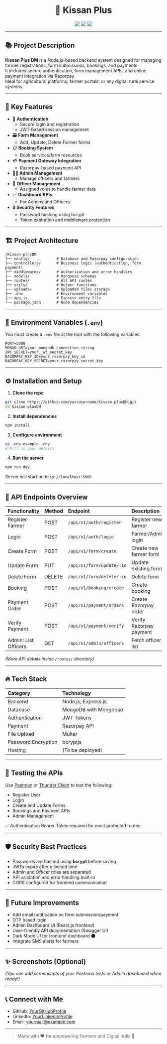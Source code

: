 <h1 align="center">
🌾 Kissan Plus
</h1>

<p align="center">
<img src="https://img.shields.io/badge/Backend-Node.js-black?style=for-the-badge&logo=node.js" />
<img src="https://img.shields.io/badge/Database-MongoDB-black?style=for-the-badge&logo=mongodb" />
<img src="https://img.shields.io/badge/Payment-Razorpay-black?style=for-the-badge&logo=razorpay" />
</p>

---

## 📚 Project Description

**Kissan Plus DM** is a Node.js-based backend system designed for managing farmer registrations, form submissions, bookings, and payments.  
It includes secure authentication, form management APIs, and online payment integration via Razorpay.  
Ideal for agricultural platforms, farmer portals, or any digital rural service systems.

---

## 🚀 Key Features

- 🌱 **Authentication**  
  - Secure login and registration
  - JWT-based session management
- 🗃️ **Form Management**  
  - Add, Update, Delete Farmer forms
- 📋 **Booking System**  
  - Book services/farm resources
- 💳 **Payment Gateway Integration**  
  - Razorpay-based payment API
- 👨‍💻 **Admin Management**  
  - Manage officers and farmers
- 👮 **Officer Management**  
  - Assigned roles to handle farmer data
- 📈 **Dashboard APIs**  
  - For Admins and Officers
- 🔒 **Security Features**  
  - Password hashing using bcrypt
  - Token expiration and middleware protection

---

## 🏗️ Project Architecture

```
/Kissan-plusDM
├── config/            # Database and Razorpay configuration
├── controllers/       # Business logic (authentication, form, payment)
├── middlewares/       # Authorization and error handlers
├── models/            # Mongoose schemas
├── routes/            # All API routes
├── utils/             # Helper functions
├── uploads/           # Uploaded files storage
├── .env               # Environment variables
├── app.js             # Express entry file
└── package.json       # Node dependencies
```

---

## 🔑 Environment Variables (`.env`)

You must create a `.env` file at the root with the following variables:

```env
PORT=5000
MONGO_URI=your_mongodb_connection_string
JWT_SECRET=your_jwt_secret_key
RAZORPAY_KEY_ID=your_razorpay_key_id
RAZORPAY_KEY_SECRET=your_razorpay_secret_key
```

---

## ⚙️ Installation and Setup

1. **Clone the repo**

```bash
git clone https://github.com/yourusername/Kissan-plusDM.git
cd Kissan-plusDM
```

2. **Install dependencies**

```bash
npm install
```

3. **Configure environment**

```bash
cp .env.example .env
# Fill in your details
```

4. **Run the server**

```bash
npm run dev
```

Server will start on `http://localhost:5000`

---

## 📖 API Endpoints Overview

| Functionality | Method | Endpoint | Description |
|:--------------|:-------|:---------|:------------|
| Register Farmer | POST | `/api/v1/auth/register` | Register new farmer |
| Login | POST | `/api/v1/auth/login` | Farmer/Admin login |
| Create Form | POST | `/api/v1/form/create` | Create new farmer form |
| Update Form | PUT | `/api/v1/form/update/:id` | Update existing form |
| Delete Form | DELETE | `/api/v1/form/delete/:id` | Delete form |
| Booking | POST | `/api/v1/booking/create` | Create booking |
| Payment Order | POST | `/api/v1/payment/orders` | Create Razorpay order |
| Verify Payment | POST | `/api/v1/payment/verify` | Verify Razorpay payment |
| Admin: List Officers | GET | `/api/v1/admin/officers` | Fetch officer list |

_(More API details inside `/routes/` directory)_

---

## 🔥 Tech Stack

| Category | Technology |
|:---------|:------------|
| Backend | Node.js, Express.js |
| Database | MongoDB with Mongoose |
| Authentication | JWT Tokens |
| Payment | Razorpay API |
| File Upload | Multer |
| Password Encryption | bcryptjs |
| Hosting | (To be deployed) |

---

## 🧪 Testing the APIs

Use [Postman](https://www.postman.com/) or [Thunder Client](https://www.thunderclient.com/) to test the following:

- Register User
- Login
- Create and Update Forms
- Bookings and Payment APIs
- Admin Management

✅ Authentication Bearer Token required for most protected routes.

---

## 🛡️ Security Best Practices

- Passwords are hashed using **bcrypt** before saving
- JWTs expire after a limited time
- Admin and Officer roles are separated
- API validation and error handling built-in
- CORS configured for frontend communication

---

## 🚀 Future Improvements

- Add email notification on form submission/payment
- OTP based login
- Admin Dashboard UI (React.js frontend)
- User-friendly API documentation (Swagger UI)
- Dark Mode UI for frontend dashboard 🌑
- Integrate SMS alerts for farmers

---

## ✨ Screenshots (Optional)

_(You can add screenshots of your Postman tests or Admin dashboard when ready!)_

---

## 📞 Connect with Me

- GitHub: [YourGitHubProfile](https://github.com/yourusername)
- LinkedIn: [YourLinkedInProfile](https://linkedin.com/in/yourlinkedin)
- Email: yourmail@example.com

---

> Made with ❤️ for empowering Farmers and Digital India 🚀
